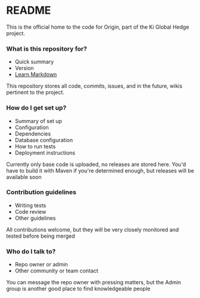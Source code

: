 # README #

This is the official home to the code for Origin, part of the Ki Global Hedge project.

### What is this repository for? ###

* Quick summary
* Version
* [Learn Markdown](https://bitbucket.org/tutorials/markdowndemo)

This repository stores all code, commits, issues, and in the future, wikis pertinent to the project.

### How do I get set up? ###

* Summary of set up
* Configuration
* Dependencies
* Database configuration
* How to run tests
* Deployment instructions

Currently only base code is uploaded, no releases are stored here. You'd have to build it with Maven if you're determined enough, but releases will be available soon

### Contribution guidelines ###

* Writing tests
* Code review
* Other guidelines

All contributions welcome, but they will be very closely monitored and tested before being merged

### Who do I talk to? ###

* Repo owner or admin
* Other community or team contact

You can message the repo owner with pressing matters, but the Admin group is another good place to find knowledgeable people